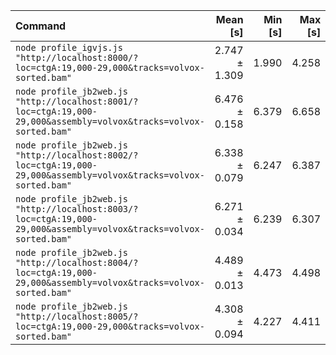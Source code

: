 | Command | Mean [s] | Min [s] | Max [s] | Relative |
|:---|---:|---:|---:|---:|
| `node profile_igvjs.js "http://localhost:8000/?loc=ctgA:19,000-29,000&tracks=volvox-sorted.bam"` | 2.747 ± 1.309 | 1.990 | 4.258 | 1.00 |
| `node profile_jb2web.js "http://localhost:8001/?loc=ctgA:19,000-29,000&assembly=volvox&tracks=volvox-sorted.bam"` | 6.476 ± 0.158 | 6.379 | 6.658 | 2.36 ± 1.12 |
| `node profile_jb2web.js "http://localhost:8002/?loc=ctgA:19,000-29,000&assembly=volvox&tracks=volvox-sorted.bam"` | 6.338 ± 0.079 | 6.247 | 6.387 | 2.31 ± 1.10 |
| `node profile_jb2web.js "http://localhost:8003/?loc=ctgA:19,000-29,000&assembly=volvox&tracks=volvox-sorted.bam"` | 6.271 ± 0.034 | 6.239 | 6.307 | 2.28 ± 1.09 |
| `node profile_jb2web.js "http://localhost:8004/?loc=ctgA:19,000-29,000&assembly=volvox&tracks=volvox-sorted.bam"` | 4.489 ± 0.013 | 4.473 | 4.498 | 1.63 ± 0.78 |
| `node profile_jb2web.js "http://localhost:8005/?loc=ctgA:19,000-29,000&tracks=volvox-sorted.bam"` | 4.308 ± 0.094 | 4.227 | 4.411 | 1.57 ± 0.75 |
